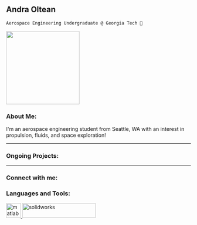 ## Andra Oltean
```diff
Aerospace Engineering Undergraduate @ Georgia Tech 🚀
```

<div id="header" align="left">
  <img src="https://media.giphy.com/media/cObIzBCAkFxW60ORYj/giphy.gif" width="200"/>
</div>

<h3> About Me:</h3>

</h5> I'm an aerospace engineering student from Seattle, WA with an interest in propulsion, fluids, and space exploration! </h5> </p>

---
<h3> Ongoing Projects: </h3>


---
<h3 align="left">Connect with me:</h3>


<h3 align="left">Languages and Tools:</h3>
<p align="left"> <a href="https://www.mathworks.com/" target="_blank" rel="noreferrer"> <img src="https://upload.wikimedia.org/wikipedia/commons/2/21/Matlab_Logo.png" alt="matlab" width="40" height="40"/> <a href="https://www.solidworks.com/" target="_blank" rel="noreferrer"> <img src="https://upload.wikimedia.org/wikipedia/en/d/d2/SolidWorks_Logo.svg" alt="solidworks" width="200" height="40"/>  </p>


